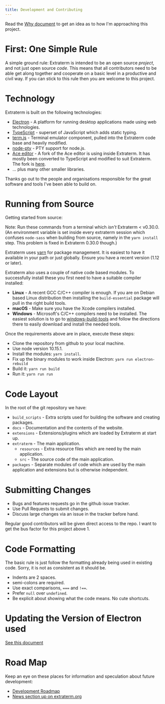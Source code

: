 ```yaml
---
title: Development and Contributing
---
```



Read the [Why document](why.md) to get an idea as to how I'm approaching this project.


# First: One Simple Rule

A simple ground rule: Extraterm is intended to be an open source *project*, and not just open source *code*. This means that all contributors need to be able get along together and cooperate on a basic level in a productive and civil way. If you can stick to this rule then you are welcome to this project.


# Technology

Extraterm is built on the following technologies:

* [Electron](http://electron.atom.io/) - A platform for running desktop applications made using web technologies.
* [TypeScript](http://www.typescriptlang.org) - superset of JavaScript which adds static typing.
* [term.js](https://github.com/chjj/term.js) - Terminal emulator component, pulled into the Extraterm code base and heavily modified.
* [node-pty](https://github.com/Microsoft/node-pty) - PTY support for node.js.
* [Ace editor](https://ace.c9.io/) - A fork of the Ace editor is using inside Extraterm. It has mostly been converted to TypeScript and modified to suit Extraterm. The fork is [here](https://github.com/sedwards2009/ace-ts).
* … plus many other smaller libraries.

Thanks go out to the people and organisations responsible for the great software and tools I've been able to build on.


# Running from Source

Getting started from source:

Note: Run these commands from a terminal which *isn't* Extraterm < v0.30.0. (An environment variable is set inside every extraterm session which confuses `node-sass` when building from source, namely in the `yarn install` step. This problem is fixed in Extraterm 0.30.0 though.)

Extraterm uses [yarn](http://yarnpkg.com/) for package management. It is easiest to have it available in your path or just globally. Ensure you have a recent version (1.12 or later).

Extraterm also uses a couple of native code based modules. To successfully install these you first need to have a suitable compiler installed:

* **Linux** - A recent GCC C/C++ compiler is enough. If you are on Debian based Linux distribution then installing the `build-essential` package will pull in the right build tools.
* **macOS** - Make sure you have the Xcode compilers installed.
* **Windows** - Microsoft's C/C++ compilers need to be installed. The easiest solution is to go to [windows-build-tools](https://github.com/felixrieseberg/windows-build-tools) and follow the directions there to easily download and install the needed tools.

Once the requirements above are in place, execute these steps:

* Clone the repository from github to your local machine.
* Use node version 10.15.1.
* Install the modules: `yarn install`.
* Fix up the binary modules to work inside Electron: `yarn run electron-rebuild`
* Build it: `yarn run build`
* Run it: `yarn run run`


# Code Layout

In the root of the git repository we have:
* `build_scripts` - Extra scripts used for building the software and creating packages.
* `docs` - Documentation and the contents of the website.
* `extensions` - Extensions/plugins which are loaded by Extraterm at start up.
* `extraterm` - The main application.
    * `resources` - Extra resource files which are need by the main application.
    * `src` - The source code of the main application.
* `packages` - Separate modules of code which are used by the main application and extensions but is otherwise independent.


# Submitting Changes

* Bugs and features requests go in the github issue tracker.
* Use Pull Requests to submit changes.
* Discuss large changes via an issue in the tracker before hand.

Regular good contributors will be given direct access to the repo. I want to get the bus factor for this project above 1.


# Code Formatting

The basic rule is just follow the formatting already being used in existing code. Sorry, it is not as consistent as it should be.

* Indents are 2 spaces.
* semi-colons are required.
* Use exact comparisons, `===` and `!==`.
* Prefer `null` over `undefined`.
* Be explicit about showing what the code means. No cute shortcuts.

# Updating the Version of Electron used

[See this document](how_to_update_electron.md)

# Road Map

Keep an eye on these places for information and speculation about future development:

* [Development Roadmap](https://github.com/sedwards2009/extraterm/issues/30)
* [News section up on extraterm.org](http://extraterm.org/news.html)
